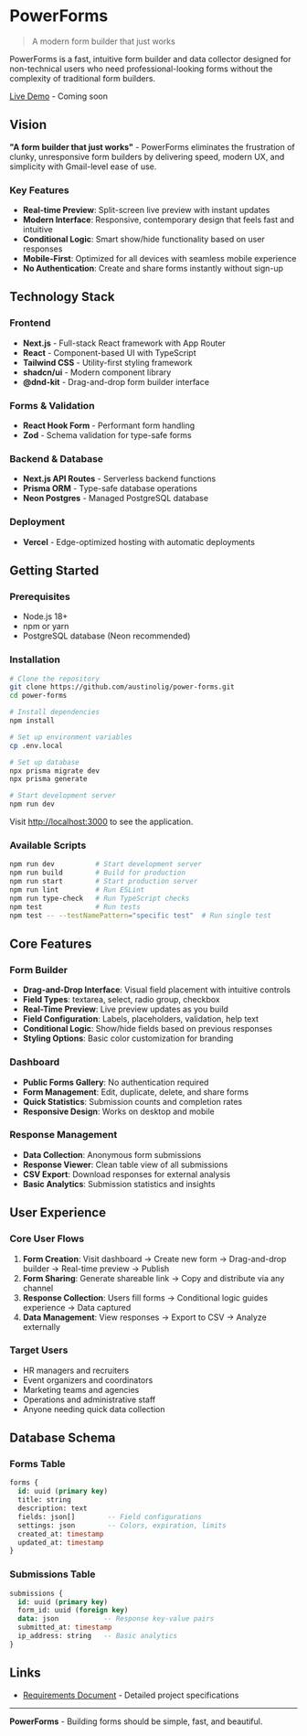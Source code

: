 # PowerForms

> A modern form builder that just works

PowerForms is a fast, intuitive form builder and data collector designed for non-technical users who need professional-looking forms without the complexity of traditional form builders.

[Live Demo](#) - Coming soon

## Vision

**"A form builder that just works"** - PowerForms eliminates the frustration of clunky, unresponsive form builders by delivering speed, modern UX, and simplicity with Gmail-level ease of use.

### Key Features

- **Real-time Preview**: Split-screen live preview with instant updates
- **Modern Interface**: Responsive, contemporary design that feels fast and intuitive
- **Conditional Logic**: Smart show/hide functionality based on user responses
- **Mobile-First**: Optimized for all devices with seamless mobile experience
- **No Authentication**: Create and share forms instantly without sign-up

## Technology Stack

### Frontend
- **Next.js** - Full-stack React framework with App Router
- **React** - Component-based UI with TypeScript
- **Tailwind CSS** - Utility-first styling framework
- **shadcn/ui** - Modern component library
- **@dnd-kit** - Drag-and-drop form builder interface

### Forms & Validation
- **React Hook Form** - Performant form handling
- **Zod** - Schema validation for type-safe forms

### Backend & Database
- **Next.js API Routes** - Serverless backend functions
- **Prisma ORM** - Type-safe database operations
- **Neon Postgres** - Managed PostgreSQL database

### Deployment
- **Vercel** - Edge-optimized hosting with automatic deployments

## Getting Started

### Prerequisites
- Node.js 18+ 
- npm or yarn
- PostgreSQL database (Neon recommended)

### Installation

```bash
# Clone the repository
git clone https://github.com/austinolig/power-forms.git
cd power-forms

# Install dependencies
npm install

# Set up environment variables
cp .env.local

# Set up database
npx prisma migrate dev
npx prisma generate

# Start development server
npm run dev
```

Visit [http://localhost:3000](http://localhost:3000) to see the application.

### Available Scripts

```bash
npm run dev          # Start development server
npm run build        # Build for production
npm run start        # Start production server
npm run lint         # Run ESLint
npm run type-check   # Run TypeScript checks
npm test             # Run tests
npm test -- --testNamePattern="specific test"  # Run single test
```

## Core Features

### Form Builder
- **Drag-and-Drop Interface**: Visual field placement with intuitive controls
- **Field Types**: textarea, select, radio group, checkbox
- **Real-Time Preview**: Live preview updates as you build
- **Field Configuration**: Labels, placeholders, validation, help text
- **Conditional Logic**: Show/hide fields based on previous responses
- **Styling Options**: Basic color customization for branding

### Dashboard
- **Public Forms Gallery**: No authentication required
- **Form Management**: Edit, duplicate, delete, and share forms
- **Quick Statistics**: Submission counts and completion rates
- **Responsive Design**: Works on desktop and mobile

### Response Management
- **Data Collection**: Anonymous form submissions
- **Response Viewer**: Clean table view of all submissions
- **CSV Export**: Download responses for external analysis
- **Basic Analytics**: Submission statistics and insights

## User Experience

### Core User Flows

1. **Form Creation**: Visit dashboard → Create new form → Drag-and-drop builder → Real-time preview → Publish
2. **Form Sharing**: Generate shareable link → Copy and distribute via any channel
3. **Response Collection**: Users fill forms → Conditional logic guides experience → Data captured
4. **Data Management**: View responses → Export to CSV → Analyze externally

### Target Users
- HR managers and recruiters
- Event organizers and coordinators  
- Marketing teams and agencies
- Operations and administrative staff
- Anyone needing quick data collection

## Database Schema

### Forms Table
```sql
forms {
  id: uuid (primary key)
  title: string
  description: text
  fields: json[]        -- Field configurations
  settings: json        -- Colors, expiration, limits
  created_at: timestamp
  updated_at: timestamp
}
```

### Submissions Table
```sql
submissions {
  id: uuid (primary key)
  form_id: uuid (foreign key)
  data: json           -- Response key-value pairs
  submitted_at: timestamp
  ip_address: string   -- Basic analytics
}
```

## Links

- [Requirements Document](PowerForms-MVP-Requirements.md) - Detailed project specifications

---

**PowerForms** - Building forms should be simple, fast, and beautiful.
